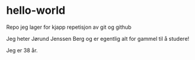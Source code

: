 # hello-world
Repo jeg lager for kjapp repetisjon av git og github

Jeg heter Jørund Jenssen Berg og er egentlig alt for gammel til å studere!

Jeg er 38 år.

